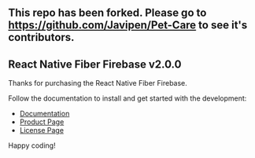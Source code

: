 ## This repo has been forked. Please go to https://github.com/Javipen/Pet-Care to see it's contributors.

## React Native Fiber Firebase v2.0.0

Thanks for purchasing the React Native Fiber Firebase.

Follow the documentation to install and get started with the development:

-   [Documentation](https://docs-market.nativebase.io/react-native-fiber-firebase/)
-   [Product Page](https://market.nativebase.io/view/react-native-fiber-firebase)
-   [License Page](https://market.nativebase.io/licenses)

Happy coding!
